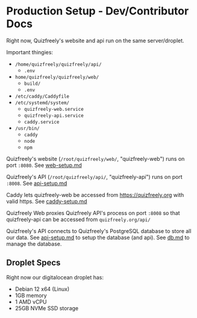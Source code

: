 # Production Setup - Dev/Contributor Docs

Right now, Quizfreely's website and api run on the same server/droplet.

Important thingies:
- `/home/quizfreely/quizfreely/api/`
    - `.env`
- `home/quizfreely/quizfreely/web/`
    - `build/`
    - `.env`
- `/etc/caddy/Caddyfile`
- `/etc/systemd/system/`
    - `quizfreely-web.service`
    - `quizfreely-api.service`
    - `caddy.service`
- `/usr/bin/`
    - `caddy`
    - `node`
    - `npm`

Quizfreely's website (`/root/quizfreely/web/`, "quizfreely-web") runs on port `:8080`. See [web-setup.md](./web-setup.md)

Quizfreely's API (`/root/quizfreely/api/`, "quizfreely-api") runs on port `:8008`. See [api-setup.md](./api-setup.md)

Caddy lets quizfreely-web be accessed from https://quizfreely.org with valid https. See [caddy-setup.md](./caddy-setup.md)

Quizfreely Web proxies Quizfreely API's process on port `:8008` so that quizfreely-api can be accessed from `quizfreely.org/api/`

Quizfreely's API connects to Quizfreely's PostgreSQL database to store all our data. See [api-setup.md](./api-setup.md) to setup the database (and api). See [db.md](./db.md) to manage the database.

## Droplet Specs

Right now our digitalocean droplet has:
- Debian 12 x64 (Linux)
- 1GB memory
- 1 AMD vCPU
- 25GB NVMe SSD storage
